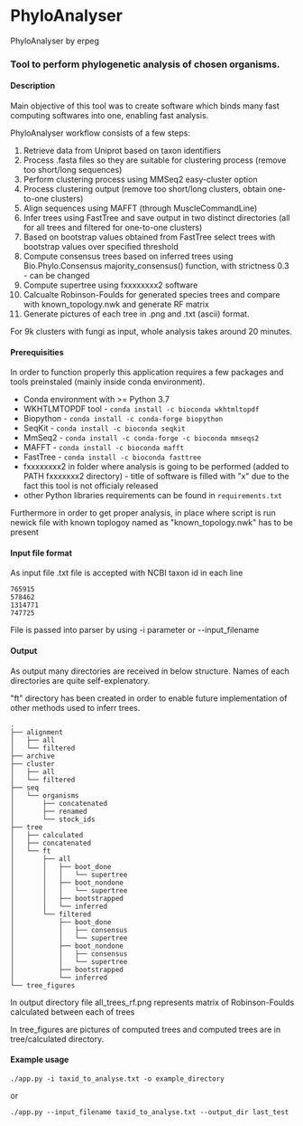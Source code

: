 # PhyloAnalyser
PhyloAnalyser by erpeg
### Tool to perform phylogenetic analysis of chosen organisms.
#### Description
Main objective of this tool was to create software which binds many fast computing softwares into one, enabling fast analysis.

PhyloAnalyser workflow consists of a few steps:
1. Retrieve data from Uniprot based on taxon identifiers
2. Process .fasta files so they are suitable for clustering process (remove too short/long sequences)
3. Perform clustering process using MMSeq2 easy-cluster option
4. Process clustering output (remove too short/long clusters, obtain one-to-one clusters)
5. Align sequences using MAFFT (through MuscleCommandLine)
6. Infer trees using FastTree and save output in two distinct directories (all for all trees and filtered for one-to-one clusters)
7. Based on bootstrap values obtained from FastTree select trees with bootstrap values over specified threshold
8. Compute consensus trees based on inferred trees using Bio.Phylo.Consensus majority_consensus()
 function, with strictness 0.3 - can be changed
9. Compute supertree using fxxxxxxxx2 software
10. Calcualte Robinson-Foulds for generated species trees and compare with known_topology.nwk and generate RF matrix
11. Generate pictures of each tree in .png and .txt (ascii) format.

For 9k clusters with fungi as input, whole analysis takes around 20 minutes.
 
 #### Prerequisities
In order to function properly this application requires a few packages and tools preinstaled (mainly inside conda environment).

* Conda environment with >= Python 3.7
* WKHTLMTOPDF tool - `conda install -c bioconda wkhtmltopdf`
* Biopython - `conda install -c conda-forge biopython`
* SeqKit - `conda install -c bioconda seqkit`
* MmSeq2 - `conda install -c conda-forge -c bioconda mmseqs2`
* MAFFT - `conda install -c bioconda mafft`
* FastTree - `conda install -c bioconda fasttree`
* fxxxxxxxx2 in folder where analysis is going to be performed (added to PATH fxxxxxxx2 directory) - title of software is  filled with "x" due to the fact this tool is not officialy released
* other Python libraries requirements can be found in `requirements.txt`

Furthermore in order to get proper analysis, in place where script is run newick file with known toplogoy named as "known_topology.nwk" has to be present
 
 #### Input file format
 As input file .txt file is accepted with NCBI taxon id in each line
 ```shell script
765915
578462
1314771
747725
```
File is passed into parser by using -i parameter or --input_filename

#### Output
As output many directories are received in below structure.
Names of each directories are quite self-explenatory.

"ft" directory has been created in order to enable future implementation of other methods used to inferr trees.

```shell script
.
├── alignment
│   ├── all
│   └── filtered
├── archive
├── cluster
│   ├── all
│   └── filtered
├── seq
│   └── organisms
│       ├── concatenated
│       ├── renamed
│       └── stock_ids
├── tree
│   ├── calculated
│   ├── concatenated
│   └── ft
│       ├── all
│       │   ├── boot_done
│       │   │   └── supertree
│       │   ├── boot_nondone
│       │   │   └── supertree
│       │   ├── bootstrapped
│       │   └── inferred
│       └── filtered
│           ├── boot_done
│           │   ├── consensus
│           │   └── supertree
│           ├── boot_nondone
│           │   ├── consensus
│           │   └── supertree
│           ├── bootstrapped
│           └── inferred
└── tree_figures

```
In output directory file all_trees_rf.png represents matrix of Robinson-Foulds calculated between each of trees

In tree_figures are pictures of computed trees and computed trees are in tree/calculated directory.

#### Example usage

```shell script
./app.py -i taxid_to_analyse.txt -o example_directory 
```
or
```shell script
./app.py --input_filename taxid_to_analyse.txt --output_dir last_test 
```
